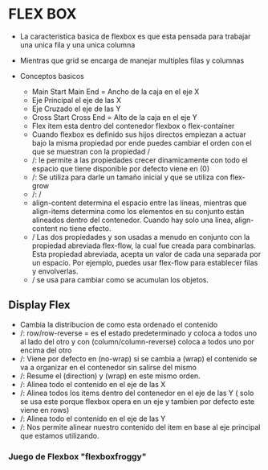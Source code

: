 # FLEX BOX
- La caracteristica basica de flexbox es que esta pensada para trabajar una unica fila y una unica columna 

- Mientras que grid se encarga de manejar multiples filas y columnas

- Conceptos basicos 
    - Main Start Main End = Ancho de la caja en el eje X
    - Eje Principal el eje de las X
    - Eje Cruzado el eje de las Y
    - Cross Start Cross End = Alto de la caja en el eje Y
    - Flex item esta dentro del contenedor flexbox o flex-container
    - Cuando flexbox es definido sus hijos directos empiezan a actuar bajo la misma propiedad por ende puedes cambiar el orden con el que se muestran con la propiedad /<order>
    - /<flex-grow>: le permite a las propiedades crecer dinamicamente con todo el espacio que tiene disponible por defecto viene en (0)
    - /<flex-basis>: Se utiliza para darle un tamaño inicial y que se utiliza con flex-grow 
    - /<flex>: /<flex-grow y flex-basis>
    - align-content determina el espacio entre las líneas, mientras que align-items determina como los elementos en su conjunto están alineados dentro del contenedor. Cuando hay solo una línea, align-content no tiene efecto.
    - /<flex-flow> Las dos propiedades <flex-direction> y <flex-wrap> son usadas a menudo en conjunto con la propiedad abreviada flex-flow, la cual fue creada para combinarlas. Esta propiedad abreviada, acepta un valor de cada una separada por un espacio. Por ejemplo, puedes usar flex-flow para establecer filas y envolverlas.
    - /<flex-wrap> se usa para cambiar como se acumulan los objetos.
## Display Flex

- Cambia la distribucion de como esta ordenado el contenido
- /<flex-direction>: row/row-reverse = es el estado predeterminado y coloca a todos uno al lado del otro y con (column/column-reverse) coloca a todos uno por encima del otro
- /<flex-wrap>: Viene por defecto en (no-wrap) si se cambia a (wrap) el contenido se va a organizar en el contenedor sin salirse del mismo
- /<flex-flow>: Resume el (direction) y (wrap) en este mismo orden.
- /<justify-content>: Alinea todo el contenido en el eje de las X
- /<align-items>:  Alinea todos los items dentro del contenedor en el eje de las Y ( solo se usa este porque flexbox opera en un eje y tambien por defecto este viene en rows)
- /<align-content>: Alinea todo el contenido en el eje de las Y
- /<align-self>: Nos permite alinear nuestro contenido del item en base al eje principal que estamos utilizando.

### Juego de Flexbox "flexboxfroggy"

